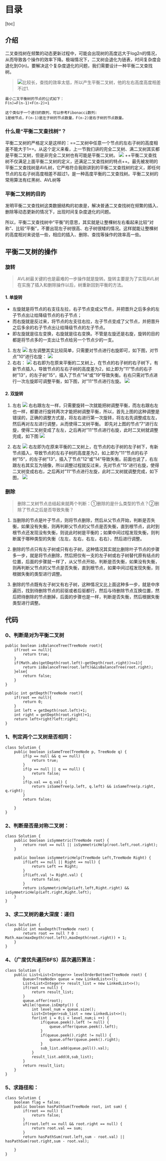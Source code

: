 # 目录
[toc]

## 介绍
二叉查找树在频繁的动态更新过程中，可能会出现树的高度远大于log2n的情况，从而导致各个操作的效率下降。极端情况下，二叉树会退化为链表，时间复杂度会退化到O(n)。要解决这个复杂度退化的问题，我们需要设计一种平衡二叉查找树。
>![](https://github.com/binbinbin5/myPics/raw/master/imgs/20180809174353230.png?raw=true)比较长，查找的效率太低，所以产生平衡二叉树，他的左右高度高度相差不过1.
```
最小二叉平衡树的节点的公式如下：
F(n)=F(n-1)+F(n-2)+1

这个类似于一个递归的数列，可以参考Fibonacci数列:
1是根节点，F(n-1)是左子树的节点数量，F(n-2)是右子树的节点数量。
```

### 什么是“平衡二叉查找树”？
平衡二叉树的严格定义是这样的：==二叉树中任意一个节点的左右子树的高度相差不能大于1==。从这个定义来看，上一节我们讲的完全二叉树、满二叉树其实都是平衡二叉树，但是非完全二叉树也有可能是平衡二叉树。
![](https://raw.githubusercontent.com/binbinbin5/myPics/master/imgs/20190515214851.png)
++平衡二叉查找树不仅满足上面平衡二叉树的定义，还满足二叉查找树的特点++。最先被发明的平衡二叉查找树是AVL树，它严格符合我刚讲到的平衡二叉查找树的定义，即任何节点的左右子树高度相差不超过1，是一种高度平衡的二叉查找树。平衡二叉树的常用算法有红黑树、AVL树等


### 平衡二叉树的目的
发明平衡二叉查找树这类数据结构的初衷是，解决普通二叉查找树在频繁的插入、删除等动态更新的情况下，出现时间复杂度退化的问题。

所以，平衡二叉查找树中“平衡”的意思，其实就是让整棵树左右看起来比较“对称”、比较“平衡”，不要出现左子树很高、右子树很矮的情况。这样就能让整棵树的高度相对来说低一些，相应的插入、删除、查找等操作的效率高一些。

## 平衡二叉树的操作

### 旋转
>AVL树最关键的也是最难的一步操作就是旋转。旋转主要是为了实现AVL树在实施了插入和删除操作以后，树重新回到平衡的方法。
#### 1. 单旋转
- 左旋就是将节点的右支往左拉，右子节点变成父节点，并把晋升之后多余的左子节点出让给降级节点的右子节点；
- 而右旋就是反过来，将节点的左支往右拉，左子节点变成了父节点，并把晋升之后多余的右子节点出让给降级节点的左子节点。
- 即左旋就是往左变换，右旋就是往右变换。不管是左旋还是右旋，旋转的目的都是将节点多的一支出让节点给另一个节点少的一支。

1. 左左
![](https://raw.githubusercontent.com/binbinbin5/myPics/master/imgs/zuozuo.jpeg)
左左调整其实比较简单，只需要对节点进行右旋即可，如下图，对节点”10“进行右旋：
![](https://raw.githubusercontent.com/binbinbin5/myPics/master/imgs/zuozuo2.jpeg)
2. 右右：
![](https://raw.githubusercontent.com/binbinbin5/myPics/master/imgs/youyou.jpeg)
右右即为在原来平衡的二叉树上，在节点的右子树的右子树下，有新节点插入，导致节点的左右子树的高度差为2，如上即为”11“节点的右子树”13“，的左子树”15“，插入了节点”14“或”19“导致失衡。右右只需对节点进行一次左旋即可调整平衡，如下图，对”11“节点进行左旋。
![](https://raw.githubusercontent.com/binbinbin5/myPics/master/imgs/youyou2.jpeg)

#### 2. 双旋转
1. 左右
![](https://raw.githubusercontent.com/binbinbin5/myPics/master/imgs/zuoyou.jpeg)
右右跟左左一样，只需要旋转一次就能把树调整平衡，而左右跟右左也一样，都要进行旋转两次才能把树调整平衡，所以，首先上图的这种调整是错误的，正确的调整方式是，将左右进行第一次旋转，将左右先调整成左左，然后再对左左进行调整，从而使得二叉树平衡。
即先对上图的节点”7“进行左旋，使得二叉树变成了左左，之后再对”11“节点进行右旋，此时二叉树就调整完成，如下图
![](https://raw.githubusercontent.com/binbinbin5/myPics/master/imgs/zuoyou2.jpeg)

2. 右左
![](https://raw.githubusercontent.com/binbinbin5/myPics/master/imgs/youzuo.jpeg)
右左即为在原来平衡的二叉树上，在节点的右子树的左子树下，有新节点插入，导致节点的左右子树的高度差为2，如上即为”11“节点的右子树”15“，的左子树”13“，插入了节点”12“或”14“导致失衡。前面也说了，右左跟左右其实互为镜像，所以调整过程就反过来，先对节点”15“进行右旋，使得二叉树变成右右，之后再对”11“节点进行左旋，此时二叉树就调整完成，如下图，
![](https://github.com/binbinbin5/myPics/raw/master/imgs/youuzo.jpg?raw=true)

### 删除
>删除二叉树节点总结起来就两个判断：①删除的是什么类型的节点？②删除了节点之后是否导致失衡？

1. 当删除的节点是叶子节点，则将节点删除，然后从父节点开始，判断是否失衡，如果没有失衡，则再判断父节点的父节点是否失衡，直到根节点，此时到根节点还发现没有失衡，则说此时树是平衡的；如果中间过程发现失衡，则判断属于哪种类型的失衡（左左，左右，右左，右右），然后进行调整。

2. 删除的节点只有左子树或只有右子树，这种情况其实就比删除叶子节点的步骤多一步，就是将节点删除，然后把仅有一支的左子树或右子树替代原有结点的位置，后面的步骤就一样了，从父节点开始，判断是否失衡，如果没有失衡，则再判断父节点的父节点是否失衡，直到根节点，如果中间过程发现失衡，则根据失衡的类型进行调整。

3. 删除的节点既有左子树又有右子树，这种情况又比上面这种多一步，就是中序遍历，找到待删除节点的前驱或者后驱都行，然后与待删除节点互换位置，然后把待删除的节点删掉，后面的步骤也是一样，判断是否失衡，然后根据失衡类型进行调整。




## 代码
### 0、判断是对为平衡二叉树


```
public boolean isBalanceTree(TreeNode root){
    if(root == null){
        return true;
    }
    if(Math.abs(getDepth(root.left)-getDepth(root.right))<=1){
        return isBalanceTree(root.left)&&isBalanceTree(root.right);
    }else{
        return false;
    }
}

public int getDepth(TreeNode root){
    if(root == null){
        return 0;
    }
    int left = getDepth(root.left)+1;
    int right = getDepth(root.right)+1;
    return left>right?left:right;
}
```


### 1、判定两个二叉树是否相同：
```
class Solution {
    public boolean isSameTree(TreeNode p, TreeNode q) {
        if(p == null && q == null) {
            return true;
        }
        if(p == null || q == null) {
            return false;
        }
        if(p.val == q.val) {
            return isSameTree(p.left, q.left) && isSameTree(p.right, q.right);
        }
        return false;

    }
}
```
### 2、判断是否是对称二叉树：
```
class Solution {
    public boolean isSymmetric(TreeNode root) {
        return root == null || isSymmetricHelp(root.left,root.right);
    }
    
    public boolean isSymmetricHelp(TreeNode Left,TreeNode Right) {
        if(Left == null || Right == null) {
            return Left == Right;
        }
        if(Left.val != Right.val) {
            return false;
        }
        return isSymmetricHelp(Left.left,Right.right) && isSymmetricHelp(Left.right,Right.left);
    }
}
```
### 3、求二叉树的最大深度：递归
```
class Solution {
    public int maxDepth(TreeNode root) {
        return root == null ? 0 : Math.max(maxDepth(root.left),maxDepth(root.right)) + 1;
    }
}
```
### 4、（广度优先遍历BFS）层次遍历算法：
```
class Solution {
    public List<List<Integer>> levelOrderBottom(TreeNode root) {
        Queue<TreeNode> queue = new LinkedList<>();
        List<List<Integer>> result_list = new LinkedList<>();
        if(root == null) {
            return result_list;
        }
        queue.offer(root);
        while(!queue.isEmpty()) {
            int level_num = queue.size();
            List<Integer>sub_list = new LinkedList<>();
            for(int i = 0;i < level_num;i ++) {
                if(queue.peek().left != null) {
                    queue.offer(queue.peek().left);
                }
                if(queue.peek().right != null) {
                    queue.offer(queue.peek().right);
                }
                sub_list.add(queue.poll().val);
            }
            result_list.add(0,sub_list);
        }
        return result_list;
    }  
}
```
### 5、求路径和：
```
class Solution {
    boolean flag = false;
    public boolean hasPathSum(TreeNode root, int sum) {
        if(root == null) {
            return false;
        }
        if(root.left == null && root.right == null) {
            return root.val == sum;
        }
        return hasPathSum(root.left,sum - root.val) || hasPathSum(root.right,sum - root.val);

    }
}
```
